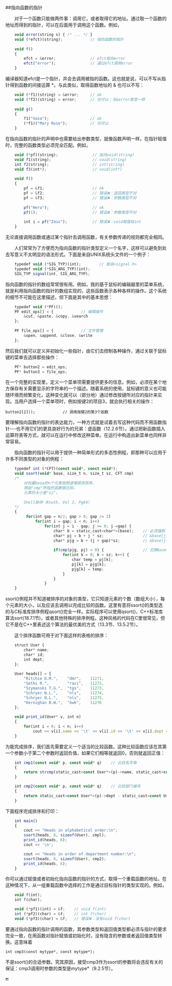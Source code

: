 ##指向函数的指针

&emsp;&emsp;对于一个函数只能做两件事：调用它，或者取得它的地址。通过取一个函数的地址而得到的指针，可以在后面用于调用这个函数。例如，

```javascript
    void error(string s) { /* ... */ }
    void (*efct)(string);            // 指向函数的指针
    
    void f()
    {
        efct = &error;               // efct指向error
        efct("error");               // 通过efct调用error
    }
```

编译器知道efct是一个指针，并会去调用被指的函数。这也就是说，可以不写从指针得到函数的间接运算 \*。与此类似，取得函数地址的 & 也可以不写：

```javascript
    void (*f1)(string) = &error;     // ok
    void (*f2)(string) = error;      // 也可以：与&error意思一样
    
    void g()
    {
        f1("Vasa");                  // ok
        (*f1)("Mary Rose");          // 也可以
    }
```

在指向函数的指针的声明中也需要给出参数类型，就像函数声明一样。在指针赋值时，完整的函数类型必须完全匹配。例如，

```javascript
    void (*pf)(string);               // 指向void(string)
    void f1(string);                  // void(string)
    int f2(string);                   // int(string)
    void f3(int*);                    // void(int*)
    
    void f()
    {
        pf = &f1;                     // ok
        pf = &f2;                     // 错误❌：返回类型不对
        pf = &f3;                     // 错误❌：参数类型不对
        
        pf("Hera");                   // ok
        pf(1);                        // 错误❌：参数类型不对
        
        int i = pf("Zeus");           // 错误❌：void赋值给int
    }
```

无论直接调用函数或通过某个指针去调用函数，有关参数传递的规则都完全相同。

&emsp;&emsp;人们常常为了方便而为指向函数的指针类型定义一个名字，这样可以避免到处去写意义不太明显的语法形式。下面是来自UNIX系统头文件的一个例子：

```javascript
    typedef void (*SIG_TYP)(int);        // 取自<signal.h>
    typedef void (*SIG_ARG_TYP)(int);
    SIG_TYP signal(int, SIG_ARG_TYP);
```

指向函数的指针的数组常常很有用。例如，我的基于鼠标的编辑器里的菜单系统，就是利用指向函数的指针的数组实现的，这些函数表示各种各样的操作。这个系统的细节不可能在这里描述，但下面是其中的基本思想：

```javascript
    typedef void (*PF)();
    PF edit_ops[] = {            // 编辑操作
        &cut, &paste, &copy, &search
    };
    
    PF file_ops[] = {            // 文件管理
        &open, &append, &close, &write
    };
```

然后我们就可以定义并初始化一些指针，由它们去控制各种操作，通过关联于鼠标键的菜单去选择那些操作：

```javascript
    PF* button2 = edit_ops;
    PF* button3 = file_ops;
```

在一个完整的实现里，定义一个菜单项需要提供更多的信息。例如，必须在某个地方保存有关需要显示的字符串的一个描述。随着系统的使用，鼠标键的意义也可能随环境而频繁变化，这种变化就可以（部分地）通过修改按键所对应的指针来实现。当用户选择一个菜单项时，例如按键2的项目3，就会执行相关的操作：

    button2[2]();            // 调用按键2的第3个函数

要理解指向函数的指针的表达能力，一种方式就是试着去写这种代码而不用函数指针---也不用它们的更具良好行为的兄弟：虚函数（12.2.6节）。通过把新函数插入运算符表等方式，就可以在运行中修改这种菜单。在运行中构造出新菜单也同样非常容易。

&emsp;&emsp;指向函数的指针可以用于提供一种简单形式的多态性例程，即那种可以应用于许多不同类型的对象的例程：

```javascript
    typedef int (*CFT)(const void*, const void*);
    void ssort(void* base, size_t n, size_t sz, CFT cmp)
    /*
        对向量base的n个元素按照递增顺序排序，
        用由"cmp"所指的函数做比较，
        元素的大小是"sz"。
        
        Shell排序（Knuth, Vol 3, Pg84）
    */
    {
         for(int gap = n/2; gap > 0; gap /= 2)
             for(int i = gap; i < n; i++)
                 for(int j = i - gap; j >= 0; j-=gap) {
                     char* b = static_cast<char*>(base);    // 必须强制
                     char* pj = b + j * sz;                 // &base[j]
                     char* pjg = b + (j + gap)*sz;          // &base[j+gap]
                     
                     if(cmp(pjg, pj) < 0) {                 // 交换base[j]与base[j + gap]:
                         for(int k = 0; k < sz; k++) {
                             char temp = pj[k];
                             pj[k] = pjg[k];
                             pjg[k] = temp;
                         }
                     }
                 }
    }
```

ssort()例程并不知道被排序的对象的类型，它只知道元素的个数（数组大小），每个元素的大小，以及应该去调用以完成比较的函数。这里有意将ssort()的类型选的与C标准库排序例程qsort()完全一样。实际程序可以使用qsort()，C++标准库算法sort(18.7.1节)，或者其他特殊的排序例程。这种风格的代码在C里很常见，但它不是在C++里表述这个算法的最优美的方式（13.3节、13.5.2节）。

&emsp;&emsp;这个排序函数可用于对下面这样的表格的排序：

```javascript
    struct User {
        char* name;
        char* id;
        int dept;
    };
    
    User heads[] = {
        "Ritchie D.M.",    "dmr",    11271,
        "Sethi R.",        "ravi",   11272,
        "Szymanski T.G.",  "tgs",    11273,
        "Schryer N.L.",    "nls",    11274,
        "Schryer N.L.",    "nls",    11275,
        "Kernighan B.W.",  "bwk",    11276
    };
    
    void print_id(User* v, int n)
    {
        for(int i = 0; i < n; i++)
            cout << v[i].name << '\t' << v[i].id << '\t' << v[i].dept << '\n';
    }
```


为能完成排序，我们首先需要定义一个适当的比较函数。这种比较函数应该在其第一个参数小于第二个参数时返回负值，如果它们相等就返回0，否则就返回正值：

```javascript
    int cmp1(const void* p, const void* q)    // 比较名字串
    {
        return strcmp(static_cast<const User*>(p)->name, static_cast<const User*>(q)->name);
    }

    int cmp2(const void* p, const void* q)    // 比较部门编号
    {
        return static_cast<const User*>(p)->dept - static_cast<const User*>(q)->dept;
    }
```

下面程序完成排序和打印：

```javascript
    int main()
    {
        cout << "Heads in alphabetical order:\n";
        ssort(heads, 6, sizeof(User), cmpl);
        print_id(heads, 6);
        cout << '\n';

        cout << "Heads in order of department number:\n";
        ssort(heads, 6, sizeof(User), cmp2);
        print_id(heads, 6);
    }
```

你可以通过赋值或者初始化指向函数的指针的方式，取得一个重载函数的地址。在这种情况下，从一组重载函数中选择的工作是通过目标指针的类型实现的。例如，

```javascript
    void f(int);
    int f(char);

    void (*pf1)(int) = &f;    // void f(int)
    int (*pf2)(char) = &f;    // int f(char)
    void (*pf3)(char) = &f;   // 错误❌：没有void f(char)
```

要通过指向函数的指针调用的函数，其参数类型和返回值类型都必须与指针的要求完全一致，在用函数对指针赋值或初始化时，没有隐含的参数或者返回值类型转换。这意味着

    int cmp3(const mytype*, const mytype*);

不是ssort()的合适参数。究其原因，接受cmp3作为ssort的参数将会违反有关的保证：cmp3调用时参数的类型是mytype*（9.2.5节）。

🔚
















